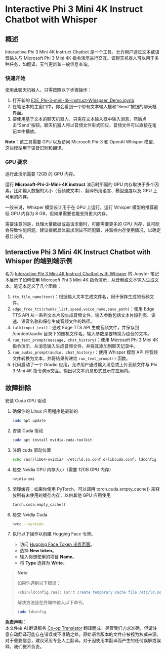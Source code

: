 <!--
CO_OP_TRANSLATOR_METADATA:
{
  "original_hash": "006e8cf75211d3297f24e1b22e38955f",
  "translation_date": "2025-05-07T14:11:14+00:00",
  "source_file": "md/02.Application/01.TextAndChat/Phi3/E2E_Phi-3-mini_with_whisper.md",
  "language_code": "zh"
}
-->
# Interactive Phi 3 Mini 4K Instruct Chatbot with Whisper

## 概述

Interactive Phi 3 Mini 4K Instruct Chatbot 是一个工具，允许用户通过文本或语音输入与 Microsoft Phi 3 Mini 4K 指令演示进行交互。该聊天机器人可以用于多种任务，如翻译、天气更新和一般信息查询。

### 快速开始

使用此聊天机器人，只需按照以下步骤操作：

1. 打开新的 [E2E_Phi-3-mini-4k-instruct-Whispser_Demo.ipynb](https://github.com/microsoft/Phi-3CookBook/blob/main/code/06.E2E/E2E_Phi-3-mini-4k-instruct-Whispser_Demo.ipynb)
2. 在笔记本的主窗口中，你会看到一个带有文本输入框和“Send”按钮的聊天框界面。
3. 要使用基于文本的聊天机器人，只需在文本输入框中输入消息，然后点击“Send”按钮。聊天机器人将以音频文件形式回应，音频文件可以直接在笔记本中播放。

**Note**：该工具需要 GPU 以及访问 Microsoft Phi-3 和 OpenAI Whisper 模型，这些模型用于语音识别和翻译。

### GPU 要求

运行此演示需要 12GB 的 GPU 内存。

运行 **Microsoft-Phi-3-Mini-4K instruct** 演示时所需的 GPU 内存取决于多个因素，比如输入数据的大小（音频或文本）、翻译所用语言、模型速度以及 GPU 上可用的内存。

一般来说，Whisper 模型设计用于在 GPU 上运行。运行 Whisper 模型的推荐最低 GPU 内存为 8 GB，但如果需要也能支持更大内存。

需要注意的是，处理大量数据或高请求量时，可能需要更多的 GPU 内存，且可能会导致性能问题。建议根据具体需求测试不同配置，并监控内存使用情况，以确定最佳设置。

## Interactive Phi 3 Mini 4K Instruct Chatbot with Whisper 的端到端示例

名为 [Interactive Phi 3 Mini 4K Instruct Chatbot with Whisper](https://github.com/microsoft/Phi-3CookBook/blob/main/code/06.E2E/E2E_Phi-3-mini-4k-instruct-Whispser_Demo.ipynb) 的 Jupyter 笔记本展示了如何使用 Microsoft Phi 3 Mini 4K 指令演示，从音频或文本输入生成文本。笔记本定义了几个函数：

1. `tts_file_name(text)`：根据输入文本生成文件名，用于保存生成的音频文件。
1. `edge_free_tts(chunks_list,speed,voice_name,save_path)`：使用 Edge TTS API 从一系列文本片段生成音频文件。输入参数包括文本片段列表、语速、语音名称和保存生成音频文件的路径。
1. `talk(input_text)`：通过 Edge TTS API 生成音频文件，并保存到 /content/audio 目录下的随机文件名。输入参数是要转换为语音的文本。
1. `run_text_prompt(message, chat_history)`：使用 Microsoft Phi 3 Mini 4K 指令演示，从消息输入生成音频文件，并将其添加到聊天记录中。
1. `run_audio_prompt(audio, chat_history)`：使用 Whisper 模型 API 将音频文件转换为文本，并将结果传递给 `run_text_prompt()` 函数。
1. 代码启动了一个 Gradio 应用，允许用户通过输入消息或上传音频文件与 Phi 3 Mini 4K 指令演示交互。输出以文本消息形式显示在应用内。

## 故障排除

安装 Cuda GPU 驱动

1. 确保你的 Linux 应用程序是最新的

    ```bash
    sudo apt update
    ```

1. 安装 Cuda 驱动

    ```bash
    sudo apt install nvidia-cuda-toolkit
    ```

1. 注册 cuda 驱动位置

    ```bash
    echo /usr/lib64-nvidia/ >/etc/ld.so.conf.d/libcuda.conf; ldconfig
    ```

1. 检查 Nvidia GPU 内存大小（需要 12GB GPU 内存）

    ```bash
    nvidia-smi
    ```

1. 清理缓存：如果你使用 PyTorch，可以调用 torch.cuda.empty_cache() 来释放所有未使用的缓存内存，以供其他 GPU 应用使用

    ```python
    torch.cuda.empty_cache() 
    ```

1. 检查 Nvidia Cuda

    ```bash
    nvcc --version
    ```

1. 执行以下操作以创建 Hugging Face 令牌。

    - 访问 [Hugging Face Token 设置页面](https://huggingface.co/settings/tokens?WT.mc_id=aiml-137032-kinfeylo)。
    - 选择 **New token**。
    - 输入你想使用的项目 **Name**。
    - 将 **Type** 选择为 **Write**。

> **Note**
>
> 如果你遇到以下错误：
>
> ```bash
> /sbin/ldconfig.real: Can't create temporary cache file /etc/ld.so.cache~: Permission denied 
> ```
>
> 解决方法是在终端中输入以下命令。
>
> ```bash
> sudo ldconfig
> ```

**免责声明**：  
本文件由 AI 翻译服务 [Co-op Translator](https://github.com/Azure/co-op-translator) 翻译而成。尽管我们力求准确，但请注意自动翻译可能存在错误或不准确之处。原始语言版本的文件应被视为权威来源。对于重要信息，建议采用专业人工翻译。对于因使用本翻译而产生的任何误解或误释，我们概不负责。